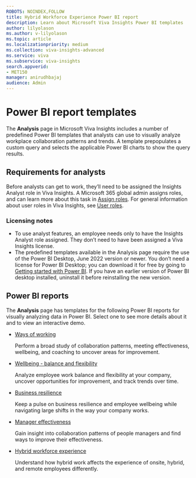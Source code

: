 ```yaml
---
ROBOTS: NOINDEX,FOLLOW
title: Hybrid Workforce Experience Power BI report
description: Learn about Microsoft Viva Insights Power BI templates
author: lilyolason
ms.author: v-lilyolason
ms.topic: article
ms.localizationpriority: medium 
ms.collection: viva-insights-advanced 
ms.service: viva 
ms.subservice: viva-insights 
search.appverid: 
- MET150 
manager: anirudhbajaj
audience: Admin
---
```


# Power BI report templates

The **Analysis** page in Microsoft Viva Insights includes a number of predefined Power BI templates that analysts can use to visually analyze workplace collaboration patterns and trends. A template prepopulates a custom query and selects the applicable Power BI charts to show the query results.

## Requirements for analysts

Before analysts can get to work, they’ll need to be assigned the Insights Analyst role in Viva Insights. A Microsoft 365 global admin assigns roles, and can learn more about this task in [Assign roles](/Viva/insights/advanced/setup-maint/assign-user-roles.md). For general information about user roles in Viva Insights, see [User roles](/Viva/insights/advanced/setup-maint/user-roles.md).

### Licensing notes

* To use analyst features, an employee needs only to have the Insights Analyst role assigned. They don’t need to have been assigned a Viva Insights license.
* The predefined templates available in the Analysis page require the use of the Power BI Desktop, June 2022 version or newer. You don’t need a license for Power BI Desktop; you can download it for free by going to [Getting started with Power BI](https://powerbi.microsoft.com/en-us/getting-started-with-power-bi/). If you have an earlier version of Power BI desktop installed, uninstall it before reinstalling the new version.

## Power BI reports

The **Analysis** page has templates for the following Power BI reports for visually analyzing data in Power BI. Select one to see more details about it and to view an interactive demo.

* [Ways of working](ways-of-working.md)

    Perform a broad study of collaboration patterns, meeting effectiveness, wellbeing, and coaching to uncover areas for improvement. 
* [Wellbeing - balance and flexibility](wellbeing.md)

    Analyze employee work balance and flexibility at your company, uncover opportunities for improvement, and track trends over time.
* [Business resilience](business-resilience.md)

    Keep a pulse on business resilience and employee wellbeing while navigating large shifts in the way your company works.
* [Manager effectiveness](manager-effectiveness.md)

    Gain insight into collaboration patterns of people managers and find ways to improve their effectiveness.
* [Hybrid workforce experience](hybrid-workforce-experience.md)
    
    Understand how hybrid work affects the experience of onsite, hybrid, and remote employees differently.
